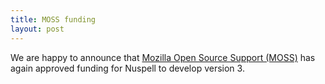 ```yaml
---
title: MOSS funding
layout: post
---
```

We are happy to announce that [Mozilla Open Source Support (MOSS)](https://www.mozilla.org/en-US/moss/) has again approved funding for Nuspell to develop version 3.
